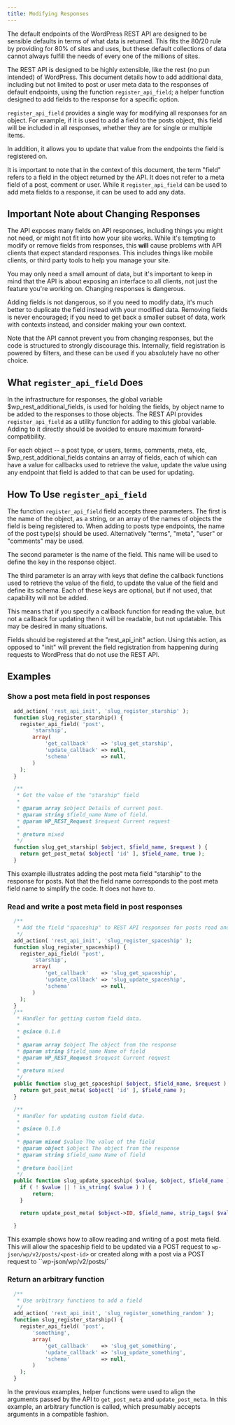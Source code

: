 ```yaml
---
title: Modifying Responses
---
```

The default endpoints of the WordPress REST API are designed to be sensible defaults in terms of what data is returned. This fits the 80/20 rule by providing for 80% of sites and uses, but these default collections of data cannot always fulfill the needs of every one of the millions of sites.

The REST API is designed to be highly extensible, like the rest (no pun intended) of WordPress. This document details how to add additional data, including but not limited to post or user meta data to the responses of default endpoints, using the function `register_api_field`; a helper function designed to add fields to the response for a specific option.

`register_api_field` provides a single way for modifying all responses for an object. For example, if it is used to add a field to the posts object, this field will be included in all responses, whether they are for single or multiple items.

In addition, it allows you to update that value from the endpoints the field is registered on.

It is important to note that in the context of this document, the term "field" refers to a field in the object returned by the API. It does not refer to a meta field of a post, comment or user. While it `register_api_field` can be used to add meta fields to a response, it can be used to add any data.


Important Note about Changing Responses
---------------------------------------

The API exposes many fields on API responses, including things you might not need, or might not fit into how your site works. While it's tempting to modify or remove fields from responses, this **will** cause problems with API clients that expect standard responses. This includes things like mobile clients, or third party tools to help you manage your site.

You may only need a small amount of data, but it's important to keep in mind that the API is about exposing an interface to all clients, not just the feature you're working on. Changing responses is dangerous.

Adding fields is not dangerous, so if you need to modify data, it's much better to duplicate the field instead with your modified data. Removing fields is never encouraged; if you need to get back a smaller subset of data, work with contexts instead, and consider making your own context.

Note that the API cannot prevent you from changing responses, but the code is structured to strongly discourage this. Internally, field registration is powered by filters, and these can be used if you absolutely have no other choice.


What `register_api_field` Does
------------------------------

In the infrastructure for responses, the global variable $wp_rest_additional_fields, is used for holding the fields, by object name to be added to the responses to those objects. The REST API provides `register_api_field` as a utility function for adding to this global variable. Adding to it directly should be avoided to ensure maximum forward-compatibility.

For each object -- a post type, or users, terms, comments, meta, etc, $wp_rest_additional_fields contains an array of fields, each of which can have a value for callbacks used to retrieve the value, update the value using any endpoint that field is added to that can be used for updating.


How To Use `register_api_field`
-------------------------------

The function `register_api_field` field accepts three parameters. The first is the name of the object, as a string, or an array of the names of objects the field is being registered to. When adding to posts type endpoints, the name of the post type(s) should be used. Alternatively "terms", "meta", "user" or "comments" may be used.

The second parameter is the name of the field. This name will be used to define the key in the response object.

The third parameter is an array with keys that define the callback functions used to retrieve the value of the field, to update the value of the field and define its schema. Each of these keys are optional, but if not used, that capability will not be added.

This means that if you specify a callback function for reading the value, but not a callback for updating then it will be readable, but not updatable. This may be desired in many situations.

Fields should be registered at the "rest_api_init" action. Using this action, as opposed to "init" will prevent the field registration from happening during requests to WordPress that do not use the REST API.


Examples
--------

### Show a post meta field in post responses

```php
  add_action( 'rest_api_init', 'slug_register_starship' );
  function slug_register_starship() {
  	register_api_field( 'post',
  		'starship',
  		array(
  			'get_callback'    => 'slug_get_starship',
  			'update_callback' => null,
  			'schema'          => null,
  		)
  	);
  }

  /**
   * Get the value of the "starship" field
   *
   * @param array $object Details of current post.
   * @param string $field_name Name of field.
   * @param WP_REST_Request $request Current request
   *
   * @return mixed
   */
  function slug_get_starship( $object, $field_name, $request ) {
  	return get_post_meta( $object[ 'id' ], $field_name, true );
  }

```
This example illustrates adding the post meta field "starship" to the response for posts. Not that the field name corresponds to the post meta field name to simplify the code. It does not have to.

### Read and write a post meta field in post responses
```php
  /**
   * Add the field "spaceship" to REST API responses for posts read and write
   */
  add_action( 'rest_api_init', 'slug_register_spaceship' );
  function slug_register_spaceship() {
  	register_api_field( 'post',
  		'starship',
  		array(
  			'get_callback'    => 'slug_get_spaceship',
  			'update_callback' => 'slug_update_spaceship',
  			'schema'          => null,
  		)
  	);
  }
  /**
   * Handler for getting custom field data.
   *
   * @since 0.1.0
   *
   * @param array $object The object from the response
   * @param string $field_name Name of field
   * @param WP_REST_Request $request Current request
   *
   * @return mixed
   */
  public function slug_get_spaceship( $object, $field_name, $request ) {
  	return get_post_meta( $object[ 'id' ], $field_name );
  }

  /**
   * Handler for updating custom field data.
   *
   * @since 0.1.0
   *
   * @param mixed $value The value of the field
   * @param object $object The object from the response
   * @param string $field_name Name of field
   *
   * @return bool|int
   */
  public function slug_update_spaceship( $value, $object, $field_name ) {
  	if ( ! $value || ! is_string( $value ) ) {
  		return;
  	}

  	return update_post_meta( $object->ID, $field_name, strip_tags( $value ) );

  }

```
This example shows how to allow reading and writing of a post meta field. This will allow the spaceship field to be updated via a POST request to `wp-json/wp/v2/posts/<post-id>` or created along with a post via a POST request to ``wp-json/wp/v2/posts/`

### Return an arbitrary function
```php
  /**
   * Use arbitrary functions to add a field
   */
  add_action( 'rest_api_init', 'slug_register_something_random' );
  function slug_register_starship() {
  	register_api_field( 'post',
  		'something',
  		array(
  			'get_callback'    => 'slug_get_something',
  			'update_callback' => 'slug_update_something',
  			'schema'          => null,
  		)
  	);
  }

```
In the previous examples, helper functions were used to align the arguments passed by the API to `get_post_meta` and `update_post_meta`. In this example, an arbitrary function is called, which presumably accepts arguments in a compatible fashion.
